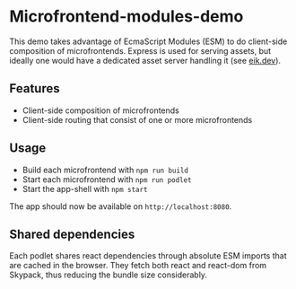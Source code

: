 # Microfrontend-modules-demo

This demo takes advantage of EcmaScript Modules (ESM) to do client-side composition of microfrontends. Express is used for serving assets, but ideally one would have a dedicated asset server handling it (see [eik.dev](https://eik.dev/)).

## Features

- Client-side composition of microfrontends
- Client-side routing that consist of one or more microfrontends

## Usage

- Build each microfrontend with `npm run build`
- Start each microfrontend with `npm run podlet`
- Start the app-shell with `npm start`

The app should now be available on `http://localhost:8080`.

## Shared dependencies

Each podlet shares react dependencies through absolute ESM imports that are cached in the browser. They fetch both react and react-dom from Skypack, thus reducing the bundle size considerably.
